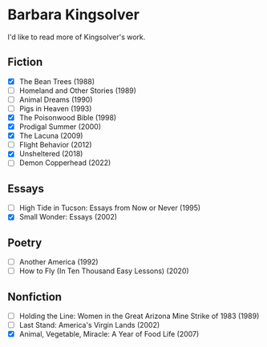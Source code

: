 # Barbara Kingsolver

I'd like to read more of Kingsolver's work.

## Fiction

- [x] The Bean Trees (1988)
- [ ] Homeland and Other Stories (1989)
- [ ] Animal Dreams (1990)
- [ ] Pigs in Heaven (1993)
- [x] The Poisonwood Bible (1998)
- [x] Prodigal Summer (2000)
- [x] The Lacuna (2009)
- [ ] Flight Behavior (2012)
- [x] Unsheltered (2018)
- [ ] Demon Copperhead (2022)

## Essays

- [ ] High Tide in Tucson: Essays from Now or Never (1995)
- [x] Small Wonder: Essays (2002)

## Poetry

- [ ] Another America (1992)
- [ ] How to Fly (In Ten Thousand Easy Lessons) (2020)

## Nonfiction

- [ ] Holding the Line: Women in the Great Arizona Mine Strike of 1983 (1989)
- [ ] Last Stand: America's Virgin Lands (2002)
- [x] Animal, Vegetable, Miracle: A Year of Food Life (2007)
